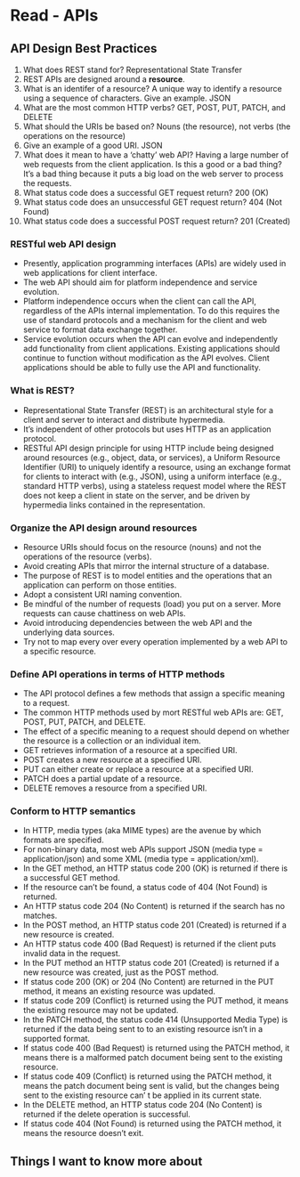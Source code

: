 # Read - APIs

## API Design Best Practices

1. What does REST stand for? Representational State Transfer
2. REST APIs are designed around a __resource__.
3. What is an identifer of a resource? A unique way to identify a resource using a sequence of characters. Give an example. JSON
4. What are the most common HTTP verbs? GET, POST, PUT, PATCH, and DELETE
5. What should the URIs be based on? Nouns (the resource), not verbs (the operations on the resource)
6. Give an example of a good URI. JSON
7. What does it mean to have a ‘chatty’ web API? Having a large number of web requests from the client application. Is this a good or a bad thing? It’s a bad thing because it puts a big load on the web server to process the requests.
8. What status code does a successful GET request return? 200 (OK)
9. What status code does an unsuccessful GET request return? 404 (Not Found)
10. What status code does a successful POST request return? 201 (Created)

### RESTful web API design

- Presently, application programming interfaces (APIs) are widely used in web applications for client interface.
- The web API should aim for platform independence and service evolution.
- Platform independence occurs when the client can call the API, regardless of the APIs internal implementation. To do this requires the use of standard protocols and a mechanism for the client and web service to format data exchange together.
- Service evolution occurs when the API can evolve and independently add functionality from client applications. Existing applications should continue to function without modification as the API evolves. Client applications should be able to fully use the API and functionality.

### What is REST?

- Representational State Transfer (REST) is an architectural style for a client and server to interact and distribute hypermedia.
- It’s independent of other protocols but uses HTTP as an application protocol.
- RESTful API design principle for using HTTP include being designed around resources (e.g., object, data, or services), a Uniform Resource Identifier (URI) to uniquely identify a resource, using an exchange format for clients to interact with (e.g., JSON), using a uniform interface (e.g., standard HTTP verbs), using a stateless request model where the REST does not keep a client in state on the server, and be driven by hypermedia links contained in the representation.  

### Organize the API design around resources

- Resource URIs should focus on the resource (nouns) and not the operations of the resource (verbs).
- Avoid creating APIs that mirror the internal structure of a database.
- The purpose of REST is to model entities and the operations that an application can perform on those entities.
- Adopt a consistent URI naming convention.
- Be mindful of the number of requests (load) you put on a server. More requests can cause chattiness on web APIs.
- Avoid introducing dependencies between the web API and the underlying data sources.
- Try not to map every over every operation implemented by a web API to a specific resource.

### Define API operations in terms of HTTP methods

- The API protocol defines a few methods that assign a specific meaning to a request.
- The common HTTP methods used by mort RESTful web APIs are: GET, POST, PUT, PATCH, and DELETE.
- The effect of a specific meaning to a request should depend on whether the resource is a collection or an individual item.
- GET retrieves information of a resource at a specified URI.
- POST creates a new resource at a specified URI.
- PUT can either create or replace a resource at a specified URI.
- PATCH does a partial update of a resource.
- DELETE removes a resource from a specified URI.

### Conform to HTTP semantics

- In HTTP, media types (aka MIME types) are the avenue by which formats  are specified.
- For non-binary data, most web APIs support JSON (media type = application/json) and some XML (media type = application/xml).
- In the GET method, an HTTP status code 200 (OK) is returned if there is a successful GET method.
- If the resource can’t be found, a status code of 404 (Not Found) is returned.
- An HTTP status code 204 (No Content) is returned if the search has no matches.
- In the POST method, an HTTP status code 201 (Created) is returned if a new resource is created.
- An HTTP status code 400 (Bad Request) is returned if the client puts invalid data in the request.
- In the PUT method an HTTP status code 201 (Created) is returned if a new resource was created, just as the POST method.
- If status code 200 (OK) or 204 (No Content) are returned in the PUT method, it means an existing resource was updated.
- If status code 209 (Conflict) is returned using the PUT method, it means the existing resource may not be updated.
- In the PATCH method, the status code 414 (Unsupported Media Type) is returned if the data being sent to to an existing resource isn’t in a supported format.
- If status code 400 (Bad Request) is returned using the PATCH method, it means there is a malformed patch document being sent to the existing resource.
- If status code 409 (Conflict) is returned using the PATCH method, it means the patch document being sent is valid, but the changes being sent to the existing resource can’ t be applied in its current state.
- In the DELETE method, an HTTP status code 204 (No Content) is returned if the delete operation is successful.
- If status code 404 (Not Found) is returned using the PATCH method, it means the resource doesn’t exit.

## Things I want to know more about
